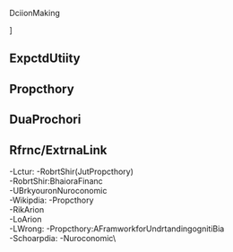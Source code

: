 DciionMaking


]

ExpctdUtiity
----------------

Propcthory
---------------

DuaProchori
---------------------

Rfrnc/ExtrnaLink
---------------------------

-Lctur:
-RobrtShir(JutPropcthory)\
-RobrtShir:BhaioraFinanc\
-UBrkyouronNuroconomic\
-Wikipdia:
-Propcthory\
-RikArion\
-LoArion\
-LWrong\:
-Propcthory:AFramworkforUndrtandingognitiBia\
-Schoarpdia:
-Nuroconomic\
